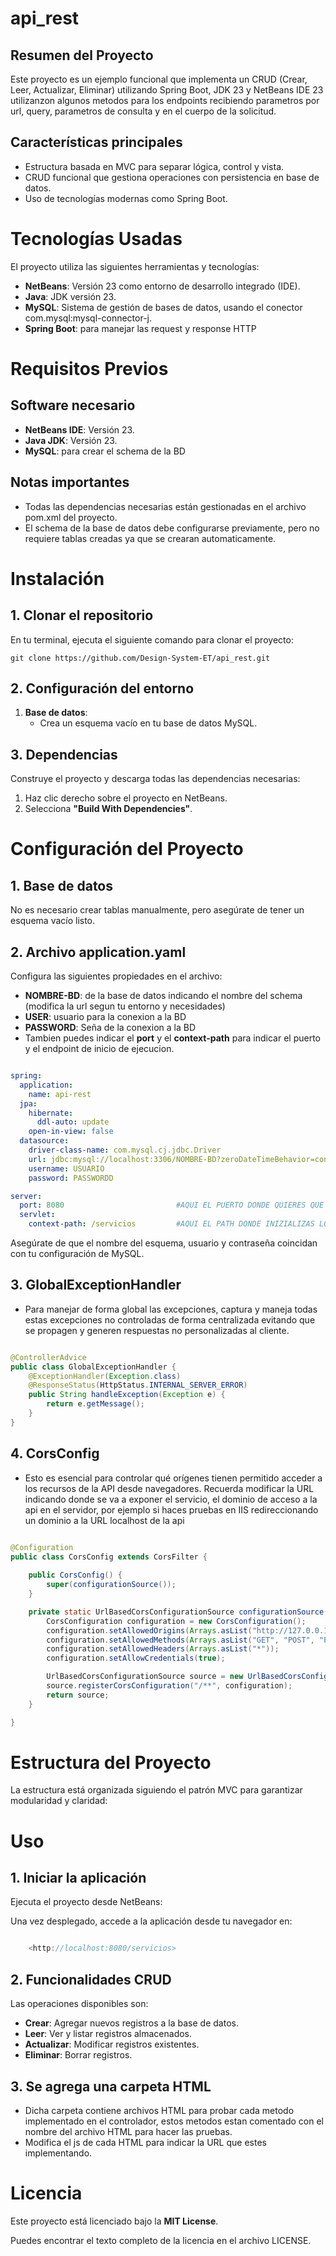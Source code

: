 # api_rest

## Resumen del Proyecto

Este proyecto es un ejemplo funcional que implementa un CRUD (Crear, Leer, Actualizar, Eliminar) utilizando Spring Boot, JDK 23 y NetBeans IDE 23 utilizanzon algunos metodos para los endpoints recibiendo parametros por url, query, parametros de consulta y en el cuerpo de la solicitud.

## Características principales

- Estructura basada en MVC para separar lógica, control y vista.
- CRUD funcional que gestiona operaciones con persistencia en base de datos.
- Uso de tecnologías modernas como Spring Boot.
# Tecnologías Usadas

El proyecto utiliza las siguientes herramientas y tecnologías:

- **NetBeans**: Versión 23 como entorno de desarrollo integrado (IDE).
- **Java**: JDK versión 23.
- **MySQL**: Sistema de gestión de bases de datos, usando el conector com.mysql:mysql-connector-j.
- **Spring Boot**: para manejar las request y response HTTP

# Requisitos Previos
## Software necesario

- **NetBeans IDE**: Versión 23.
- **Java JDK**: Versión 23.
- **MySQL**: para crear el schema de la BD

## Notas importantes

- Todas las dependencias necesarias están gestionadas en el archivo pom.xml del proyecto.
- El schema de la base de datos debe configurarse previamente, pero no requiere tablas creadas ya que se crearan automaticamente.

# Instalación
## 1\. Clonar el repositorio
En tu terminal, ejecuta el siguiente comando para clonar el proyecto:

```
git clone https://github.com/Design-System-ET/api_rest.git
```

## 2\. Configuración del entorno
1. **Base de datos**:
    - Crea un esquema vacío en tu base de datos MySQL.

## 3\. Dependencias

Construye el proyecto y descarga todas las dependencias necesarias:

1. Haz clic derecho sobre el proyecto en NetBeans.
2. Selecciona **"Build With Dependencies"**.

# Configuración del Proyecto

## 1\. Base de datos

No es necesario crear tablas manualmente, pero asegúrate de tener un esquema vacío listo.

## 2\. Archivo application.yaml

Configura las siguientes propiedades en el archivo:
- **NOMBRE-BD**: de la base de datos indicando el nombre del schema (modifica la url segun tu entorno y necesidades)
- **USER**: usuario para la conexion a la BD
- **PASSWORD**: Seña de la conexion a la BD
- Tambien puedes indicar el **port** y el **context-path** para indicar el puerto y el endpoint de inicio de ejecucion.

```yml

spring:
  application:
    name: api-rest
  jpa:
    hibernate:
      ddl-auto: update
    open-in-view: false
  datasource:
    driver-class-name: com.mysql.cj.jdbc.Driver
    url: jdbc:mysql://localhost:3306/NOMBRE-BD?zeroDateTimeBehavior=convertToNull&serverTimezone=UTC
    username: USUARIO
    password: PASSWORDD

server:
  port: 8080                         #AQUI EL PUERTO DONDE QUIERES QUE SE EJECUTE EL TOMCAT INTERNO
  servlet:
    context-path: /servicios         #AQUI EL PATH DONDE INIZIALIZAS LOS CONTROLLERS EJ: localhost:8080/servicios/

```

Asegúrate de que el nombre del esquema, usuario y contraseña coincidan con tu configuración de MySQL.

## 3\. GlobalExceptionHandler
- Para manejar de forma global las excepciones, captura y maneja todas estas excepciones no controladas de forma centralizada evitando que se propagen y generen respuestas no personalizadas al cliente.

```java

@ControllerAdvice
public class GlobalExceptionHandler {
    @ExceptionHandler(Exception.class)
    @ResponseStatus(HttpStatus.INTERNAL_SERVER_ERROR)
    public String handleException(Exception e) {
        return e.getMessage();
    }
}

```

## 4\. CorsConfig
- Esto es esencial para controlar qué orígenes tienen permitido acceder a los recursos de la API desde navegadores. Recuerda modificar la URL indicando donde se va a exponer el servicio, el dominio de acceso a la api en el servidor, por ejemplo si haces pruebas en IIS redireccionando un dominio a la URL localhost de la api

```java

@Configuration
public class CorsConfig extends CorsFilter {
	
	public CorsConfig() {
        super(configurationSource());
    }

    private static UrlBasedCorsConfigurationSource configurationSource() {
        CorsConfiguration configuration = new CorsConfiguration();
        configuration.setAllowedOrigins(Arrays.asList("http://127.0.0.1:5500", "http:URL-DONDE-SE-EXPONGA-EL-SERVICIO"));
        configuration.setAllowedMethods(Arrays.asList("GET", "POST", "PUT", "DELETE"));
        configuration.setAllowedHeaders(Arrays.asList("*"));
        configuration.setAllowCredentials(true);

        UrlBasedCorsConfigurationSource source = new UrlBasedCorsConfigurationSource();
        source.registerCorsConfiguration("/**", configuration);
        return source;
    }

}

```


# Estructura del Proyecto

La estructura está organizada siguiendo el patrón MVC para garantizar modularidad y claridad:


# Uso
## 1\. Iniciar la aplicación

Ejecuta el proyecto desde NetBeans:

Una vez desplegado, accede a la aplicación desde tu navegador en:

```java

	<http://localhost:8080/servicios>

```

## 2\. Funcionalidades CRUD
Las operaciones disponibles son:

- **Crear**: Agregar nuevos registros a la base de datos.
- **Leer**: Ver y listar registros almacenados.
- **Actualizar**: Modificar registros existentes.
- **Eliminar**: Borrar registros.

## 3\. Se agrega una carpeta HTML
- Dicha carpeta contiene archivos HTML para probar cada metodo implementado en el controlador, estos metodos estan comentado con el nombre del archivo HTML para hacer las pruebas.
- Modifica el js de cada HTML para indicar la URL que estes implementando.

# Licencia
Este proyecto está licenciado bajo la **MIT License**.

Puedes encontrar el texto completo de la licencia en el archivo LICENSE.
